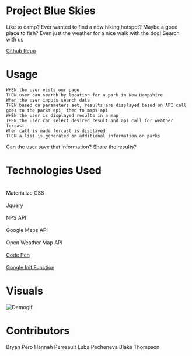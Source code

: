 # Project Blue Skies

Like to camp?
Ever wanted to find a new hiking hotspot?
Maybe a good place to fish?
Even just the weather for a nice walk with the dog!
Search with us

[Github Repo](https://fleshborne.github.io/Project1/)

# Usage

```
WHEN the user vists our page
THEN user can search by location for a park in New Hampshire
When the user inputs search data
THEN based on parameters set, results are displayed based on API call goes to the parks api, then to maps api
WHEN the user is displayed results in a map
THEN the user can select desired result and api call for weather forcast
When call is made forcast is displayed
THEN a list is generated on additional information on parks
```

Can the user save that information?
Share the results?

# Technologies Used

<br>Materialize CSS<br>
<br>Jquery<br>
<br>NPS API<br>
<br>Google Maps API<br>
<br>Open Weather Map API<br>
<br>[Code Pen](https://jsfiddle.net/sceendy/nea4z7ff/)<br>
<br>[Google Init Function](https://developers.google.com/maps/documentation/javascript/tutorial)<br>

# Visuals

![Demogif](https://github.com/fleshborne/Project1/blob/master/Assets/Images/2020-05-14_20-20-19.gif)

# Contributors

Bryan Pero
Hannah Perreault
Luba Pecheneva
Blake Thompson
